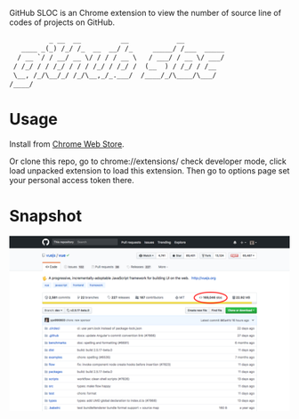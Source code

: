 GitHub SLOC is an Chrome extension to view the number of source line of codes of projects on GitHub.

```
          _ __  __          __            __          
   ____ _(_) /_/ /_  __  __/ /_     _____/ /___  _____
  / __ `/ / __/ __ \/ / / / __ \   / ___/ / __ \/ ___/
 / /_/ / / /_/ / / / /_/ / /_/ /  (__  ) / /_/ / /__  
 \__, /_/\__/_/ /_/\__,_/_.___/  /____/_/\____/\___/  
/____/                                                
```

# Usage

Install from [Chrome Web Store](https://chrome.google.com/webstore/detail/github-sloc/fkjjjamhihnjmihibcmdnianbcbccpnn). 

Or clone this repo, go to chrome://extensions/ check developer mode, click load unpacked extension to load this extension. 
Then go to options page set your personal access token there.

# Snapshot
![Snapshot](snapshot.png)



